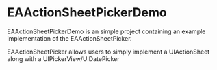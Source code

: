 EAActionSheetPickerDemo
=======================

EAActionSheetPickerDemo is an simple project containing an example implementation of the EAActionSheetPicker.

EAActionSheetPicker allows users to simply implement a UIActionSheet along with a UIPickerView/UIDatePicker
